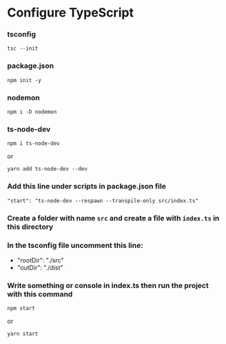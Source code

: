 # Configure TypeScript

### tsconfig

```
tsc --init
```

### package.json

```
npm init -y
```

### nodemon

```
npm i -D nodemon
```

### ts-node-dev

```
npm i ts-node-dev
```

or

```
yarn add ts-node-dev --dev
```

### Add this line under scripts in package.json file

```
"start": "ts-node-dev --respawn --transpile-only src/index.ts"
```

### Create a folder with name `src` and create a file with `index.ts` in this directory

### In the tsconfig file uncomment this line:

- "rootDir": "./src"
- "outDir": "./dist"

### Write something or console in index.ts then run the project with this command

```
npm start
```

or

```
yarn start
```

